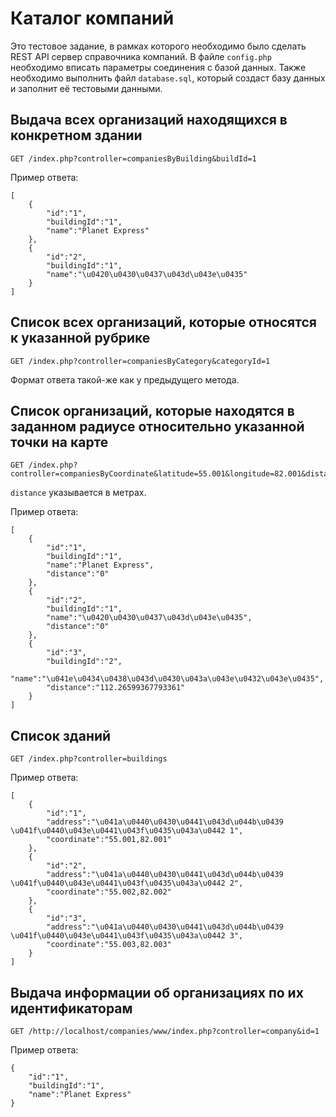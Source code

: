 # Каталог компаний

Это тестовое задание, в рамках которого необходимо было сделать REST API сервер справочника компаний. В файле `config.php` необходимо вписать параметры соединения с базой данных. Также необходимо выполнить файл `database.sql`, который создаст базу данных и заполнит её тестовыми данными.

## Выдача всех организаций находящихся в конкретном здании

    GET /index.php?controller=companiesByBuilding&buildId=1

Пример ответа:

    [
        {
            "id":"1",
            "buildingId":"1",
            "name":"Planet Express"
        },
        {
            "id":"2",
            "buildingId":"1",
            "name":"\u0420\u0430\u0437\u043d\u043e\u0435"
        }
    ]

## Список всех организаций, которые относятся к указанной рубрике

    GET /index.php?controller=companiesByCategory&categoryId=1

Формат ответа такой-же как у предыдущего метода.

## Список организаций, которые находятся в заданном радиусе относительно указанной точки на карте

    GET /index.php?controller=companiesByCoordinate&latitude=55.001&longitude=82.001&distance=200

`distance` указывается в метрах.

Пример ответа:

    [
        {
            "id":"1",
            "buildingId":"1",
            "name":"Planet Express",
            "distance":"0"
        },
        {
            "id":"2",
            "buildingId":"1",
            "name":"\u0420\u0430\u0437\u043d\u043e\u0435",
            "distance":"0"
        },
        {
            "id":"3",
            "buildingId":"2",
            "name":"\u041e\u0434\u0438\u043d\u0430\u043a\u043e\u0432\u043e\u0435",
            "distance":"112.26599367793361"
        }
    ]

## Список зданий

    GET /index.php?controller=buildings

Пример ответа:

    [
        {
            "id":"1",
            "address":"\u041a\u0440\u0430\u0441\u043d\u044b\u0439 \u041f\u0440\u043e\u0441\u043f\u0435\u043a\u0442 1",
            "coordinate":"55.001,82.001"
        },
        {
            "id":"2",
            "address":"\u041a\u0440\u0430\u0441\u043d\u044b\u0439 \u041f\u0440\u043e\u0441\u043f\u0435\u043a\u0442 2",
            "coordinate":"55.002,82.002"
        },
        {
            "id":"3",
            "address":"\u041a\u0440\u0430\u0441\u043d\u044b\u0439 \u041f\u0440\u043e\u0441\u043f\u0435\u043a\u0442 3",
            "coordinate":"55.003,82.003"
        }
    ]

## Выдача информации об организациях по их идентификаторам

    GET /http://localhost/companies/www/index.php?controller=company&id=1

Пример ответа:

    {
        "id":"1",
        "buildingId":"1",
        "name":"Planet Express"
    }
